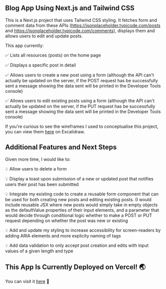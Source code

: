 ## Blog App Using Next.js and Tailwind CSS

This is a Next.js project that uses Tailwind CSS styling. It fetches form and comment data from these APIs (https://jsonplaceholder.typicode.com/posts and https://jsonplaceholder.typicode.com/comments), displays them and allows users to edit and update posts.

This app currently:

✅ Lists all resources (posts) on the home page

✅ Displays a specific post in detail 

✅ Allows users to create a new post using a form (although the API can't actually be updated on the server, if the POST request has be successfully sent a message showing the data sent will be printed in the Developer Tools console)

✅ Allows users to edit existing posts using a form (although the API can't actually be updated on the server, if the PUT request has be successfully sent a message showing the data sent will be printed in the Developer Tools console)


If you're curious to see the wireframes I used to conceptualise this project, you can view them [here](https://excalidraw.com/#json=qAZcNVxbTr-whRHYWFyDF,c3lm5KJB7Dz0uvOjdGmNVA) on Excalidraw.

## Additional Features and Next Steps

Given more time, I would like to:

💡 Allow users to delete a form

💡 Display a toast upon submission of a new or updated post that notifies users their post has been submitted

💡 Integrate my existing code to create a reusable form component that can be used for both creating new posts and editing existing posts. (I would include reusable JSX where new posts would simply take in empty objects as the defaultValue properties of their input elements, and a parameter that would decide through conditional logic whether to make a POST or PUT request depending on whether the post was new or existing

💡 Add and update my styling to increase accessibility for screen-readers by adding ARIA elements and more explicity naming of tags

💡 Add data validation to only accept post creation and edits with input values of a given length and type

## This App Is Currently Deployed on Vercel! 🌏

You can visit it [here](https://next-js-blog-f866nulkp-michellegreensted.vercel.app/) 👋
